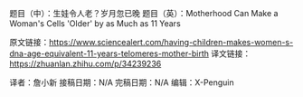 题目（中）：生娃令人老？岁月忽已晚
题目（英）：Motherhood Can Make a Woman's Cells 'Older' by as Much as 11 Years

原文链接：https://www.sciencealert.com/having-children-makes-women-s-dna-age-equivalent-11-years-telomeres-mother-birth
译文链接：https://zhuanlan.zhihu.com/p/34239236

译者：詹小新
接稿日期：N/A
完稿日期：N/A
编辑：X-Penguin


